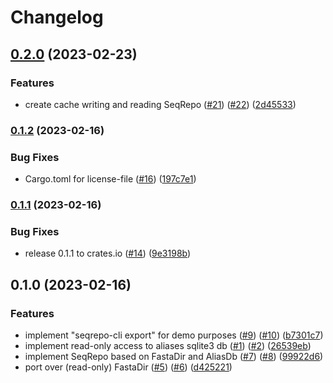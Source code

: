 # Changelog

## [0.2.0](https://www.github.com/bihealth/seqrepo-rs/compare/v0.1.2...v0.2.0) (2023-02-23)


### Features

* create cache writing and reading SeqRepo ([#21](https://www.github.com/bihealth/seqrepo-rs/issues/21)) ([#22](https://www.github.com/bihealth/seqrepo-rs/issues/22)) ([2d45533](https://www.github.com/bihealth/seqrepo-rs/commit/2d45533831183867b16ccbd934c7c953f418270a))

### [0.1.2](https://www.github.com/bihealth/seqrepo-rs/compare/v0.1.1...v0.1.2) (2023-02-16)


### Bug Fixes

* Cargo.toml for license-file ([#16](https://www.github.com/bihealth/seqrepo-rs/issues/16)) ([197c7e1](https://www.github.com/bihealth/seqrepo-rs/commit/197c7e1c48fd14d98fb73c9f796ff575b485441d))

### [0.1.1](https://www.github.com/bihealth/seqrepo-rs/compare/v0.1.0...v0.1.1) (2023-02-16)


### Bug Fixes

* release 0.1.1 to crates.io ([#14](https://www.github.com/bihealth/seqrepo-rs/issues/14)) ([9e3198b](https://www.github.com/bihealth/seqrepo-rs/commit/9e3198b55f47820d37b34d5560e1b5f6107badf9))

## 0.1.0 (2023-02-16)


### Features

* implement "seqrepo-cli export" for demo purposes ([#9](https://www.github.com/bihealth/seqrepo-rs/issues/9)) ([#10](https://www.github.com/bihealth/seqrepo-rs/issues/10)) ([b7301c7](https://www.github.com/bihealth/seqrepo-rs/commit/b7301c7bbb9ec1bd9b8a6b6d02b07a7e5b71820a))
* implement read-only access to aliases sqlite3 db ([#1](https://www.github.com/bihealth/seqrepo-rs/issues/1)) ([#2](https://www.github.com/bihealth/seqrepo-rs/issues/2)) ([26539eb](https://www.github.com/bihealth/seqrepo-rs/commit/26539ebfcd92f3465fc5e56e9011941c947c0514))
* implement SeqRepo based on FastaDir and AliasDb ([#7](https://www.github.com/bihealth/seqrepo-rs/issues/7)) ([#8](https://www.github.com/bihealth/seqrepo-rs/issues/8)) ([99922d6](https://www.github.com/bihealth/seqrepo-rs/commit/99922d6cd8c1dca711f7268de598e78417990829))
* port over (read-only) FastaDir ([#5](https://www.github.com/bihealth/seqrepo-rs/issues/5)) ([#6](https://www.github.com/bihealth/seqrepo-rs/issues/6)) ([d425221](https://www.github.com/bihealth/seqrepo-rs/commit/d42522183f2395c219ab75f24673a1b14436ff47))
